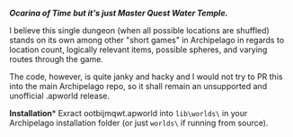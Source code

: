 ***Ocarina of Time but it's just Master Quest Water Temple.***

I believe this single dungeon (when all possible locations are shuffled) stands on its own among other "short games" in Archipelago in regards to location count, logically relevant items, possible spheres, and varying routes through the game.

The code, however, is quite janky and hacky and I would not try to PR this into the main Archipelago repo, so it shall remain an unsupported and unofficial .apworld release.

**Installation***
Exract ootbijmqwt.apworld into `lib\worlds\` in your Archipelago installation folder (or just `worlds\` if running from source).
